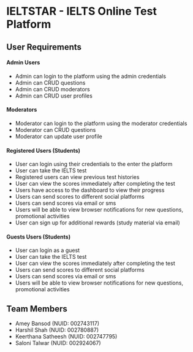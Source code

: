 # IELTSTAR - IELTS Online Test Platform
## User Requirements
#### Admin Users
- Admin can login to the platform using the admin credentials
- Admin can CRUD questions
- Admin can CRUD moderators
- Admin can CRUD user profiles

#### Moderators
- Moderator can login to the platform using the moderator credentials
- Moderator can CRUD questions
- Moderator can update user profile

#### Registered Users (Students)
- User can login using their credentials to the enter the platform 
- User can take the IELTS  test 
- Registered users can view previous test histories 
- User can view the scores immediately after completing the test 
- Users have access to the dashboard to view their progress
- Users can send scores to different social platforms  
- Users can send scores via email or sms
- Users will be able to view browser notifications for new questions, promotional activities
- User can sign up for additional rewards (study material via email)

#### Guests Users (Students)
- User can login as a guest  
- User can take the IELTS  test 
- User can view the scores immediately after completing the test 
- Users can send scores to different social platforms  
- Users can send scores via email or sms
- Users will be able to view browser notifications for new questions, promotional activities 

## Team Members
- Amey Bansod (NUID: 002743117)
- Harshil Shah (NUID: 002780887)
- Keerthana Satheesh (NUID: 002747795)
- Saloni Talwar (NUID: 002924067)
